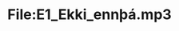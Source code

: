 ---
title: File:E1_Ekki_ennþá.mp3
recording of: Ekki ennþá.
reading speed: slow
speaker: E
license: CC0
---